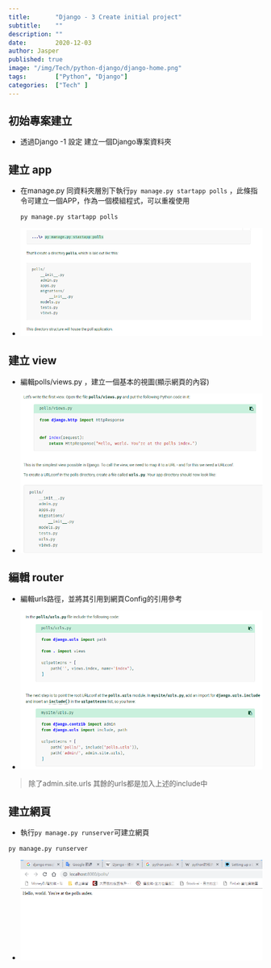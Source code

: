 ```yaml
---
title:       "Django - 3 Create initial project"
subtitle:    ""
description: ""
date:        2020-12-03
author: Jasper
published: true
image: "/img/Tech/python-django/django-home.png"
tags:        ["Python", "Django"]
categories:  ["Tech" ]
---
```



## 初始專案建立

- 透過Django -1 設定 建立一個Django專案資料夾 

## 建立 app

- 在manage.py 同資料夾層別下執行`py manage.py startapp polls` ，此條指令可建立一個APP，作為一個模組程式，可以重複使用 

    ```sh
    py manage.py startapp polls
    ```
- ![](/img/Tech/python-django/create-app.png) 

## 建立 view

- 編輯polls/views.py ，建立一個基本的視圖(顯示網頁的內容)

- ![](/img/Tech/python-django/create-view.png)


## 編輯 router

- 編輯urls路徑，並將其引用到網頁Config的引用參考

- ![](/img/Tech/python-django/modify-url-config.png)

> 除了admin.site.urls 其餘的urls都是加入上述的include中

## 建立網頁

- 執行`py manage.py runserver`可建立網頁

```sh
py manage.py runserver
```

- ![](/img/Tech/python-django/run-server.png)



